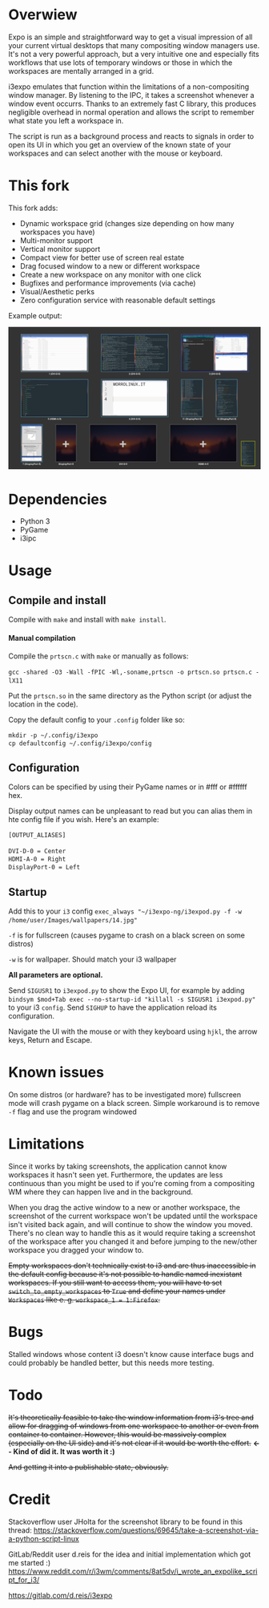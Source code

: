 # Overwiew

Expo is an simple and straightforward way to get a visual impression of all your
current virtual desktops that many compositing window managers use.  It's not a
very powerful approach, but a very intuitive one and especially fits workflows
that use lots of temporary windows or those in which the workspaces are mentally
arranged in a grid.

i3expo emulates that function within the limitations of a non-compositing window
manager. By listening to the IPC, it takes a screenshot whenever a window event
occurrs. Thanks to an extremely fast C library, this produces negligible
overhead in normal operation and allows the script to remember what state you
left a workspace in.

The script is run as a background process and reacts to signals in order to open
its UI in which you get an overview of the known state of your workspaces and
can select another with the mouse or keyboard.

# This fork

This fork adds:
- Dynamic workspace grid (changes size depending on how many workspaces you have)
- Multi-monitor support
- Vertical monitor support
- Compact view for better use of screen real estate 
- Drag focused window to a new or different workspace 
- Create a new workspace on any monitor with one click
- Bugfixes and performance improvements (via cache)
- Visual/Aesthetic perks 
- Zero configuration service with reasonable default settings


Example output:

![Sample](img/ui.png)

# Dependencies

- Python 3
- PyGame
- i3ipc

# Usage

## Compile and install

Compile with `make` and install with `make install`.

#### Manual compilation

Compile the `prtscn.c` with `make` or manually as follows:

`gcc -shared -O3 -Wall -fPIC -Wl,-soname,prtscn -o prtscn.so prtscn.c -lX11`

Put the `prtscn.so` in the same directory as the Python script (or adjust the
location in the code).

Copy the default config to your `.config` folder like so:
```
mkdir -p ~/.config/i3expo
cp defaultconfig ~/.config/i3expo/config
```

## Configuration

Colors can be specified by using their PyGame names or in #fff or #ffffff hex.

Display output names can be unpleasant to read but you can alias them in hte config file if you wish.
Here's an example:

```
[OUTPUT_ALIASES]

DVI-D-0 = Center
HDMI-A-0 = Right
DisplayPort-0 = Left

```

## Startup

Add this to your `i3` config
`exec_always "~/i3expo-ng/i3expod.py -f -w /home/user/Images/wallpapers/14.jpg"`

`-f` is for fullscreen (causes pygame to crash on a black screen on some distros)

`-w` is for wallpaper. Should match your i3 wallpaper

**All parameters are optional.**

Send `SIGUSR1` to `i3expod.py` to show the Expo UI, for example by adding 
`bindsym $mod+Tab exec --no-startup-id "killall -s SIGUSR1 i3expod.py"` to your i3 `config`. Send `SIGHUP`
to have the application reload its configuration.


Navigate the UI with the mouse or with they keyboard using `hjkl`, the arrow
keys, Return and Escape.

# Known issues

On some distros (or hardware? has to be investigated more) fullscreen mode will crash pygame on a black screen.
Simple workaround is to remove `-f` flag and use the program windowed

# Limitations

Since it works by taking screenshots, the application cannot know workspaces it
hasn't seen yet. Furthermore, the updates are less continuous than you might be
used to if you're coming from a compositing WM where they can happen live and in
the background.

When you drag the active window to a new or another workspace, 
the screenshot of the current workspace won't be updated until the workspace isn't 
visited back again, and will continue to show the window you moved. 
There's no clean way to handle this as it would require taking a screenshot of the workspace
after you changed it and before jumping to the new/other workspace you dragged your window to.

~~Empty workspaces don't technically exist to i3 and are thus inaccessible in the
default config because it's not possible to handle named inexistant workspaces.
If you still want to access them, you will have to set
`switch_to_empty_workspaces` to `True` and define your names under `Workspaces`
like e. g. `workspace_1 = 1:Firefox`.~~

# Bugs

Stalled windows whose content i3 doesn't know cause interface bugs and could
probably be handled better, but this needs more testing.

# Todo

~~It's theoretically feasible to take the window information from i3's tree and
allow for dragging of windows from one workspace to another or even from
container to container. However, this would be massively complex (especially on
the UI side) and it's not clear if it would be worth the effort.~~  **<-- Kind of did it. It was worth it :)**

~~And getting it into a publishable state, obviously.~~

# Credit

Stackoverflow user JHolta for the screenshot library to be found in this thread:
https://stackoverflow.com/questions/69645/take-a-screenshot-via-a-python-script-linux

GitLab/Reddit user d.reis for the idea and initial implementation which got me started :)
https://www.reddit.com/r/i3wm/comments/8at5dv/i_wrote_an_expolike_script_for_i3/

https://gitlab.com/d.reis/i3expo
